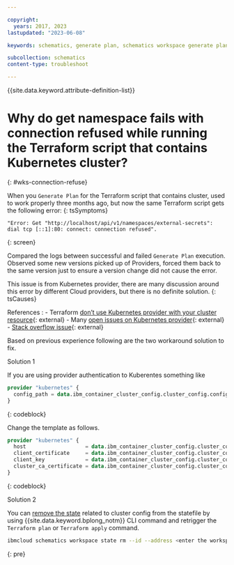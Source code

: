 ```yaml
---

copyright:
  years: 2017, 2023
lastupdated: "2023-06-08"

keywords: schematics, generate plan, schematics workspace generate plan

subcollection: schematics
content-type: troubleshoot

---
```


{{site.data.keyword.attribute-definition-list}}


# Why do get namespace fails with connection refused while running the Terraform script that contains Kubernetes cluster?
{: #wks-connection-refuse}

When you `Generate Plan` for the Terraform script that contains cluster, used to work properly three months ago, but now the same Terraform script gets the following error:
{: tsSymptoms}

```text
"Error: Get "http://localhost/api/v1/namespaces/external-secrets": 
dial tcp [::1]:80: connect: connection refused".
```
{: screen}

Compared the logs between successful and failed `Generate Plan` execution. Observed some new versions picked up of Providers, forced them back to the same version just to ensure a version change did not cause the error.

This issue is from Kubernetes provider, there are many discussion around this error by different Cloud providers, but there is no definite solution.
{: tsCauses}

References
:   - Terraform [don’t use Kubernetes provider with your cluster resource](https://itnext.io/terraform-dont-use-kubernetes-provider-with-your-cluster-resource-d8ec5319d14a){: external}
    - Many [open issues on Kubernetes provider](https://github.com/hashicorp/terraform-provider-kubernetes/issues?q=is%3Aissue+is%3Aopen+http%3A%2F%2Flocalhost%2Fapi%2F){: external}
    - [Stack overflow issue](https://stackoverflow.com/questions/70962800/error-post-http-localhost-api-v1-namespaces-kube-system-configmaps-dial-tc){: external}

Based on previous experience following are the two workaround solution to fix.

Solution 1

If you are using provider authentication to Kuberentes something like

```terraform
provider "kubernetes" {
  config_path = data.ibm_container_cluster_config.cluster_config.config_file_path
}
```
{: codeblock}

Change the template as follows.

```terraform
provider "kubernetes" {
  host                   = data.ibm_container_cluster_config.cluster_config.host
  client_certificate     = data.ibm_container_cluster_config.cluster_config.admin_certificate
  client_key             = data.ibm_container_cluster_config.cluster_config.admin_key
  cluster_ca_certificate = data.ibm_container_cluster_config.cluster_config.ca_certificate
}
```
{: codeblock}

Solution 2

You can [remove the state](/docs/schematics?topic=schematics-schematics-cli-reference#schematics-wks_staterm) related to cluster config from the statefile by using {{site.data.keyword.bplong_notm}} CLI command and retrigger the `Terraform plan` or `Terraform apply` command.

```sh
ibmcloud schematics workspace state rm --id --address <enter the workspace ID and the address of the resource to mark as taint>
```
{: pre}
